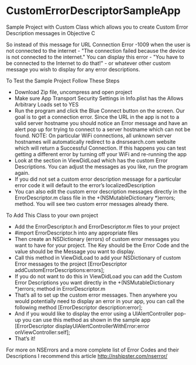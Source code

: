 # CustomErrorDescriptorSampleApp
Sample Project with Custom Class which allows you to create Custom Error Description messages in Objective C 

So instead of this message for URL Connection Error -1009 when the user is not connected to the internet - "The connection failed because the device is not connected to the internet."
You can display this error - "You have to be connected to the Internet to do that!" - or whatever other custom message you wish to display for any error descriptions. 

To Test the Sample Project Follow These Steps
- Download Zip file, uncompress and open project
- Make sure App Transport Security Settings in Info.plist has the Allows Arbitrary Loads set to YES
- Run the program and click the Blue Connect button on the screen. Our goal is to get a connection error. Since the URL in the app is not to a valid server hostname you should notice an Error message and have an alert pop up for trying to connect to a server hostname which can not be found. 
    NOTE: On particular WiFi connections, all unknown server hostnames will automatically redirect to a dnsrsearch.com website which will return a Successful Connection. If this happens you can test getting a different error by turning off your WiFi and re-running the app
- Look at the section in ViewDidLoad which has the custom Error Descriptions. You can adjust the messages as you like, run the program again. 
- If you did not set a custom error description message for a particular error code it will default to the error’s localizedDescription
- You can also edit the custom error description messages directly in the ErrorDescriptor.m class file in the +(NSMutableDictionary *)errors; method. You will see two custom error messages already there.


To Add This Class to your own project
- Add the ErrorDescriptor.h and ErrorDescriptor.m files to your project
- #import ErrorDescriptor.h into any appropriate files
- Then create an NSDictionary (errors) of custom error messages you want to have for your project. The Key should be the Error Code and the value should be the Message you want to display. 
- Call this method in ViewDidLoad to add your NSDictionary of custom Error messages to the project
[ErrorDescriptor addCustomErrorDescriptions:errors];
- If you do not want to do this in ViewDidLoad you can add the Custom Error Descriptions you want directly in the +(NSMutableDictionary *)errors; method in ErrorDescriptor.m
- That’s all to set up the custom error messages. Then anywhere you would potentially need to display an error in your app, you can call the following method [ErrorDescriptor description:error]; 
- And if you would like to display the error using a UIAlertController pop-up you can use this method as shown in the sample app [ErrorDescriptor displayUIAlertControllerWithError:error onViewController:self];
- That’s it! 


For more on NSErrors and a more complete list of Error Codes and their Descriptions I recommend this article http://nshipster.com/nserror/
